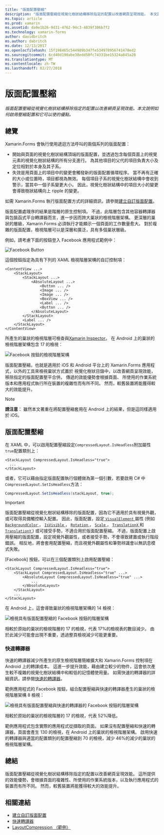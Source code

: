 ```yaml
---
title: "版面配置壓縮"
description: "版面配置壓縮從視覺化樹狀結構移除指定的配置以改善網頁呈現效能。 本文說明如何啟用壓縮配置和它可以使的優點。"
ms.topic: article
ms.prod: xamarin
ms.assetid: da9e1b26-9d31-4762-94c3-4039f306b7f2
ms.technology: xamarin-forms
author: davidbritch
ms.author: dabritch
ms.date: 12/13/2017
ms.openlocfilehash: 15f198465c544989b347fe534978956741478ed2
ms.sourcegitcommit: 6cd40d190abe38edd50fc74331be15324a845a28
ms.translationtype: MT
ms.contentlocale: zh-TW
ms.lasthandoff: 02/27/2018
---
```

# <a name="layout-compression"></a>版面配置壓縮

_版面配置壓縮從視覺化樹狀結構移除指定的配置以改善網頁呈現效能。本文說明如何啟用壓縮配置和它可以使的優點。_

## <a name="overview"></a>總覽

Xamarin.Forms 會執行使用遞迴方法呼叫的兩個系列的版面配置：

- 開始與頁面的視覺化樹狀結構頂端的版面配置，並透過包含每個頁面上的視覺元素的視覺化樹狀結構的所有分支進行。 為其他項目的父代的項目負責大小及定位相對於本身及其子系。
- 失效是用頁面上的項目中的變更會觸發新的版面配置循環程序。 當不再有正確的大小或位置時，項目都視為無效。 每個項目子系的視覺化樹狀結構中會收到警示，當其中一個子系變更大小。 因此，視覺化樹狀結構中的項目大小的變更會導致樹狀結構向上 ripple 的變更。

如需 Xamarin.Forms 執行版面配置方式的詳細資訊，請參閱[建立自訂版面配置](~/xamarin-forms/user-interface/layouts/custom.md)。

版面配置處理序的結果是階層的原生控制項。 不過，此階層包含其他容器轉譯器與包裝函式平台轉譯器而言，進一步因而誇大巢狀的檢視階層架構。 更深層的巢狀的層級，Xamarin.Forms 必須執行才能顯示一個頁面的工作數量愈大。 對於複雜的版面配置，檢視階層可以是深層和廣泛，具有多個巢狀層級。

例如，請考慮下面的按鈕登入 Facebook 應用程式範例中：

![](layout-compression-images/facebook-button.png "Facebook Button")

這個按鈕指定為具有下列的 XAML 檢視階層架構的自訂控制項：

```xaml
<ContentView ...>
    <StackLayout>
        <StackLayout ...>
            <AbsoluteLayout ...>
                <Button ... />    
                <Image ... />
                <Image ... />
                <BoxView ... />
                <Label ... />
                <Button ... />
            </AbsoluteLayout>
        </StackLayout>
        <Label ... />
    </StackLayout>    
</ContentView>
```

所產生的巢狀的檢視階層可檢查與[Xamarin Inspector](~/tools/inspector/index.md)。 在 Android 上的巢狀的檢視階層架構包含 17 的檢視：

![](layout-compression-images/no-compression.png "Facebook 按鈕的檢視階層架構")

版面配置壓縮，也就是適用於 iOS 和 Android 平台上的 Xamarin.Forms 應用程式，以外的工具來檢視巢狀方式置於 視覺化樹狀目錄中，以改善網頁呈現效能，移除指定的版面配置壓平合併。 傳遞的效能優勢會根據頁面、 所使用的作業系統版本和應用程式執行所在裝置的複雜性而有所不同。 然而，較舊裝置將能獲得較大的效能提升。

> [!NOTE]
> **請注意**： 雖然本文著重在將配置壓縮套用在 Android 上的結果，但是這同樣適用於 iOS。

## <a name="layout-compression"></a>版面配置壓縮

在 XAML 中，可以啟用配置壓縮設定`CompressedLayout.IsHeadless`附加屬性`true`配置類別上：

```xaml
<StackLayout CompressedLayout.IsHeadless="true">
  ...
</StackLayout>   
```

或者，它可以藉由指定版面配置執行個體做為第一個引數，若要啟用 C# 中`CompressedLayout.SetIsHeadless`方法：

```csharp
CompressedLayout.SetIsHeadless(stackLayout, true);
```

> [!IMPORTANT]
> 版面配置壓縮從視覺化樹狀結構移除的版面配置，因為它不適用於具有視覺外觀，或可取得具備觸控輸入配置。 因此，版面配置，設定[ `VisualElement` ](https://developer.xamarin.com/api/type/Xamarin.Forms.VisualElement/)屬性 (例如[ `BackgroundColor` ](https://developer.xamarin.com/api/property/Xamarin.Forms.VisualElement.BackgroundColor/)， [ `IsVisible` ](https://developer.xamarin.com/api/property/Xamarin.Forms.VisualElement.IsVisible/)， [ `Rotation` ](https://developer.xamarin.com/api/property/Xamarin.Forms.VisualElement.Rotation/)， [ `Scale` ](https://developer.xamarin.com/api/property/Xamarin.Forms.VisualElement.Scale/)， [ `TranslationX` ](https://developer.xamarin.com/api/property/Xamarin.Forms.VisualElement.TranslationX/)和[ `TranslationY` ](https://developer.xamarin.com/api/property/Xamarin.Forms.VisualElement.TranslationY/)) 或可接受手勢，不適合用於版面配置壓縮。 不過，版面配置上啟用壓縮的版面配置，設定視覺外觀屬性，或者接受手勢，不會導致建置或執行階段錯誤。 相反地，將會套用配置壓縮，而且視覺外觀屬性和筆勢辨識會以無訊息模式失敗。

[Facebook] 按鈕，可以在三個配置類別上啟用配置壓縮：

```xaml
<StackLayout CompressedLayout.IsHeadless="true">
    <StackLayout CompressedLayout.IsHeadless="true" ...>
        <AbsoluteLayout CompressedLayout.IsHeadless="true" ...>
            ...
        </AbsoluteLayout>
    </StackLayout>
    ...
</StackLayout>  
```

在 Android 上，這會導致巢狀的檢視階層架構的 14 檢視：

![](layout-compression-images/layout-compression.png "檢視具有版面配置壓縮的 Facebook 按鈕的階層架構")

相較於原始的巢狀的檢視階層的 17 的檢視，代表 17%的檢視表的數目減少。 由於此減少可能會出現不重要，透過整頁檢視減少可能更重要。

### <a name="fast-renderers"></a>快速轉譯器

快速的轉譯器減少所產生的原生檢視階層簡維擴大和 Xamarin.Forms 控制項在 Android 上的轉譯成本。 這進一步提升效能，藉由建立較少的物件，這會依次產生較不複雜的視覺化樹狀結構中和較低的記憶體使用量。 如需快速的轉譯器的詳細資訊，請參閱[快速的轉譯器](~/xamarin-forms/internals/fast-renderers.md)。

範例應用程式的 Facebook 按鈕，組合配置壓縮與快速的轉譯器產生的巢狀的檢視階層架構 8 檢視：

![](layout-compression-images/layout-compression-with-fast-renderers.png "檢視具有版面配置壓縮與快速的轉譯器的 Facebook 按鈕的階層架構")

相較於原始的巢狀的檢視階層的 17 的檢視，代表 52%降低。

範例應用程式包含實際的應用程式從擷取的頁面。 如果沒有配置壓縮和快速的轉譯器，頁面會產生 130 的檢視，在 Android 上的巢狀的檢視階層架構。 啟用快速的轉譯器與適當的配置類別的配置壓縮到 70 的檢視，減少 46%的減少的巢狀的檢視階層架構。

## <a name="summary"></a>總結

版面配置壓縮從視覺化樹狀結構移除指定的配置以改善網頁呈現效能。 這所提供的效能優勢，會根據頁面的複雜性、所使用的作業系統版本，以及執行應用程式的裝置而有所不同。 然而，較舊裝置將能獲得較大的效能提升。


## <a name="related-links"></a>相關連結

- [建立自訂版面配置](~/xamarin-forms/user-interface/layouts/custom.md)
- [快速轉譯器](~/xamarin-forms/internals/fast-renderers.md)
- [LayoutCompression （範例）](https://developer.xamarin.com/samples/xamarin-forms/userinterface/layoutcompression/)
